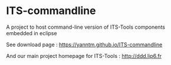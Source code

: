 # ITS-commandline
A project to host command-line version of ITS-Tools components embedded in eclipse

See download page : https://yanntm.github.io/ITS-commandline

And our main project homepage for ITS-Tools : http://ddd.lip6.fr

